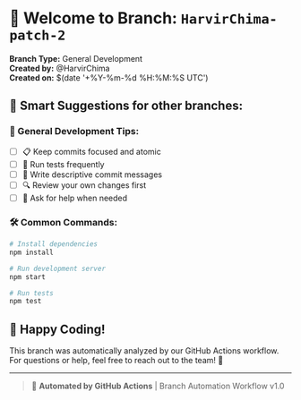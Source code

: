 # 🔧 Welcome to Branch: `HarvirChima-patch-2`

**Branch Type:** General Development  
**Created by:** @HarvirChima  
**Created on:** $(date '+%Y-%m-%d %H:%M:%S UTC')

## 🎯 Smart Suggestions for other branches:

### 🔧 General Development Tips:
- [ ] 📋 Keep commits focused and atomic
- [ ] 🧪 Run tests frequently
- [ ] 📝 Write descriptive commit messages
- [ ] 🔍 Review your own changes first
- [ ] 💬 Ask for help when needed

### 🛠️ Common Commands:
```bash
# Install dependencies
npm install

# Run development server
npm start

# Run tests
npm test
```

## 🎉 Happy Coding!

This branch was automatically analyzed by our GitHub Actions workflow.  
For questions or help, feel free to reach out to the team! 💪

---

> 🤖 **Automated by GitHub Actions** | Branch Automation Workflow v1.0
